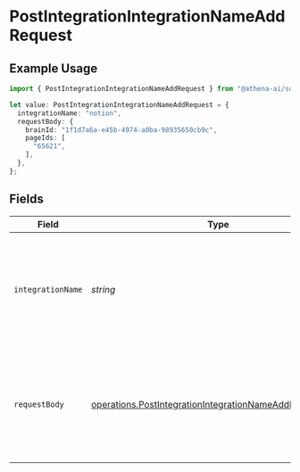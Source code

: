 # PostIntegrationIntegrationNameAddRequest

## Example Usage

```typescript
import { PostIntegrationIntegrationNameAddRequest } from "@athena-ai/sdk/models/operations";

let value: PostIntegrationIntegrationNameAddRequest = {
  integrationName: "notion",
  requestBody: {
    brainId: "1f1d7a6a-e45b-4974-a0ba-98935650cb9c",
    pageIds: [
      "65621",
    ],
  },
};
```

## Fields

| Field                                                                                                                              | Type                                                                                                                               | Required                                                                                                                           | Description                                                                                                                        | Example                                                                                                                            |
| ---------------------------------------------------------------------------------------------------------------------------------- | ---------------------------------------------------------------------------------------------------------------------------------- | ---------------------------------------------------------------------------------------------------------------------------------- | ---------------------------------------------------------------------------------------------------------------------------------- | ---------------------------------------------------------------------------------------------------------------------------------- |
| `integrationName`                                                                                                                  | *string*                                                                                                                           | :heavy_check_mark:                                                                                                                 | Currently supported integrations are "notion" and "confluence". More integrations will be added in the future.                     | notion                                                                                                                             |
| `requestBody`                                                                                                                      | [operations.PostIntegrationIntegrationNameAddRequestBody](../../models/operations/postintegrationintegrationnameaddrequestbody.md) | :heavy_minus_sign:                                                                                                                 | N/A                                                                                                                                | {<br/>"brain_id": "1f1d7a6a-e45b-4974-a0ba-98935650cb9c",<br/>"page_ids": [<br/>"65621"<br/>]<br/>}                                |